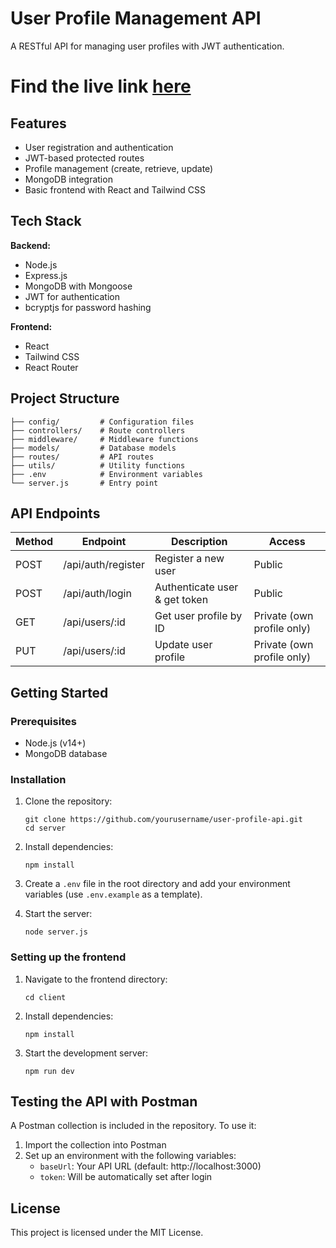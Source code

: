 # User Profile Management API

A RESTful API for managing user profiles with JWT authentication.

# Find the live link [here](https://user-profile-api.vercel.app)

## Features

- User registration and authentication
- JWT-based protected routes
- Profile management (create, retrieve, update)
- MongoDB integration
- Basic frontend with React and Tailwind CSS

## Tech Stack

**Backend:**
- Node.js
- Express.js
- MongoDB with Mongoose
- JWT for authentication
- bcryptjs for password hashing

**Frontend:**
- React
- Tailwind CSS
- React Router

## Project Structure

```
├── config/         # Configuration files
├── controllers/    # Route controllers
├── middleware/     # Middleware functions
├── models/         # Database models
├── routes/         # API routes
├── utils/          # Utility functions
├── .env            # Environment variables
└── server.js       # Entry point
```

## API Endpoints

| Method | Endpoint | Description | Access |
|--------|----------|-------------|--------|
| POST | /api/auth/register | Register a new user | Public |
| POST | /api/auth/login | Authenticate user & get token | Public |
| GET | /api/users/:id | Get user profile by ID | Private (own profile only) |
| PUT | /api/users/:id | Update user profile | Private (own profile only) |

## Getting Started

### Prerequisites

- Node.js (v14+)
- MongoDB database

### Installation

1. Clone the repository:
   ```
   git clone https://github.com/yourusername/user-profile-api.git
   cd server
   ```

2. Install dependencies:
   ```
   npm install
   ```

3. Create a `.env` file in the root directory and add your environment variables (use `.env.example` as a template).

4. Start the server:
   ```
   node server.js
   ```

### Setting up the frontend

1. Navigate to the frontend directory:
   ```
   cd client
   ```

2. Install dependencies:
   ```
   npm install
   ```

3. Start the development server:
   ```
   npm run dev
   ```

## Testing the API with Postman

A Postman collection is included in the repository. To use it:

1. Import the collection into Postman
2. Set up an environment with the following variables:
   - `baseUrl`: Your API URL (default: http://localhost:3000)
   - `token`: Will be automatically set after login

## License

This project is licensed under the MIT License.